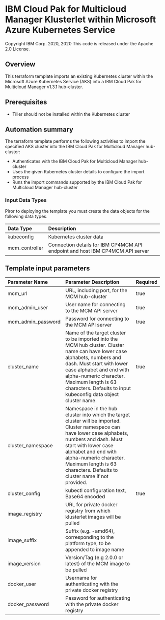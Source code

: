 # IBM Cloud Pak for Multicloud Manager Klusterlet within Microsoft Azure Kubernetes Service
Copyright IBM Corp. 2020, 2020
This code is released under the Apache 2.0 License.

## Overview
This terraform template imports an existing Kubernetes cluster within the Microsoft Azure Kubernetes Service (AKS) into a IBM Cloud Pak for Multicloud Manager v1.3.1 hub-cluster.

## Prerequisites
* Tiller should not be installed within the Kubernetes cluster


## Automation summary
The terraform template performs the following activities to import the specified AKS cluster into the IBM Cloud Pak for Multicloud Manager hub-cluster:
* Authenticates with the IBM Cloud Pak for Multicloud Manager hub-cluster
* Uses the given Kubernetes cluster details to configure the import process
* Runs the import commands supported by the IBM Cloud Pak for Multicloud Manager hub-cluster

### Input Data Types

Piror to deploying the template you must create the data objects for the following data types.

| Data Type | Description |
| :---      | :--- | 
| kubeconfig | Kubernetes cluster data |
| mcm_controller | Connection details for IBM CP4MCM API endpoint and host IBM CP4MCM API server |

## Template input parameters

| Parameter Name                  | Parameter Description | Required |
| :---                            | :--- | :--- |
| mcm\_url                        | URL, including port, for the MCM hub-cluster | true |
| mcm\_admin\_user                | User name for connecting to the MCM API server | true |
| mcm\_admin\_password            | Password for connecting to the MCM API server | true |
| cluster_name                    | Name of the target cluster to be imported into the MCM hub cluster. Cluster name can have lower case alphabets, numbers and dash. Must start with lower case alphabet and end with alpha-numeric character. Maximum length is 63 characters. Defaults to input kubeconfig data object cluster name. | true |
| cluster_namespace               | Namespace in the hub cluster into which the target cluster will be imported. Cluster namespace can have lower case alphabets, numbers and dash. Must start with lower case alphabet and end with alpha-numeric character. Maximum length is 63 characters. Defaults to cluster name if not provided. | |
| cluster_config                  | kubectl configuration text, Base64 encoded | true |
| image_registry                  | URL for private docker registry from which klusterlet images will be pulled | |
| image_suffix                    | Suffix (e.g. -amd64), corresponding to the platform type, to be appended to image name | |
| image_version                   | Version/Tag (e.g 2.0.0 or latest) of the MCM image to be pulled | |
| docker_user                     | Username for authenticating with the private docker registry | |
| docker_password                 | Password for authenticating with the private docker registry | |
